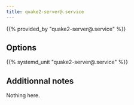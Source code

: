 ```yaml
---
title: quake2-server@.service
---
```


{{% provided_by "quake2-server@.service" %}}

## Options

{{% systemd_unit "quake2-server@.service" %}}

## Additionnal notes

Nothing here.